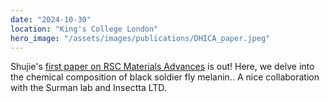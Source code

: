 ```yaml
---
date: "2024-10-30"
location: "King's College London"
hero_image: "/assets/images/publications/DHICA_paper.jpeg"
---
```


Shujie's [first paper on RSC Materials Advances](https://xlink.rsc.org/?DOI=D4MA00825A) is out! Here, we delve into the chemical composition of black soldier fly melanin.. A nice collaboration with the Surman lab and Insectta LTD. 

